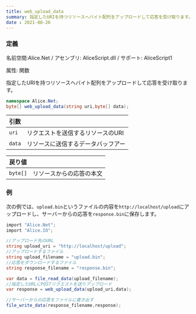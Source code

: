 ```yaml
---
title: web_upload_data
summary: 指定したURIを持つリソースへバイト配列をアップロードして応答を受け取ります。
date : 2021-08-26
---
```

### 定義
名前空間:Alice.Net / アセンブリ: AliceScript.dll / サポート: AliceScript1

属性: 関数

指定したURIを持つリソースへバイト配列をアップロードして応答を受け取ります。

```cs title="AliceScript"
namespace Alice.Net;
byte[] web_upload_data(string uri,byte[] data);
```

|引数| |
|-|-|
|`uri`| リクエストを送信するリソースのURI|
|`data`| リソースに送信するデータバッフアー|

|戻り値| |
|-|-|
|`byte[]`| リソースからの応答の本文|

### 例
次の例では、`upload.bin`というファイルの内容を`http://localhost/upload`にアップロードし、サーバーからの応答を`response.bin`に保存します。

```cs title="AliceScript"
import "Alice.Net";
import "Alice.IO";

//アップロード先のURL
string upload_uri = "http://localhost/upload";
//アップロードするファイル
string upload_filename = "upload.bin";
//応答をダウンロードするファイル
string response_filename = "response.bin";

var data = file_read_data(upload_filename);
//指定したURLにPOSTリクエストを送りアップロード
var response = web_upload_data(upload_uri,data);

//サーバーからの応答をファイルに書き出す
file_write_data(response_filename,response);
```